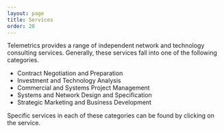 ```yaml
---
layout: page
title: Services
order: 20
---
```


Telemetrics provides a range of independent network and technology consulting services. Generally, these services fall into one of the following categories.

- Contract Negotiation and Preparation
- Investment and Technology Analysis
- Commercial and Systems Project Management
- Systems and Network Design and Specification
- Strategic Marketing and Business Development

Specific services in each of these categories can be found by clicking on the service. 
